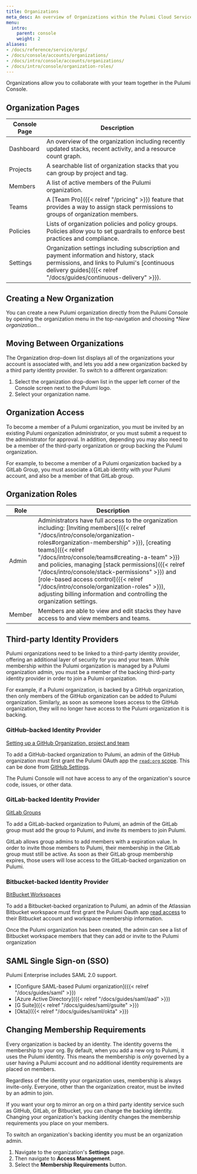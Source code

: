 ```yaml
---
title: Organizations
meta_desc: An overview of Organizations within the Pulumi Cloud Service.
menu:
  intro:
    parent: console
    weight: 2
aliases:
- /docs/reference/service/orgs/
- /docs/console/accounts/organizations/
- /docs/intro/console/accounts/organizations/
- /docs/intro/console/organization-roles/
---
```


Organizations allow you to collaborate with your team together in the Pulumi Console.

## Organization Pages

| Console Page | Description |
|--------|--------|
| Dashboard | An overview of the organization including recently updated stacks, recent activity, and a resource count graph. |
| Projects | A searchable list of organization stacks that you can group by project and tag. |
| Members | A list of active members of the Pulumi organization. |
| Teams | A [Team Pro]({{< relref "/pricing" >}}) feature that provides a way to assign stack permissions to groups of organization members. |
| Policies | Lists of organization policies and policy groups. Policies allow you to set guardrails to enforce best practices and compliance. |
| Settings | Organization settings including subscription and payment information and history, stack permissions, and links to Pulumi's [continuous delivery guides]({{< relref "/docs/guides/continuous-delivery" >}}). |

## Creating a New Organization

You can create a new Pulumi organization directly from the Pulumi Console by opening the organization menu in the top-navigation and choosing **New organization...*

## Moving Between Organizations

The Organization drop-down list displays all of the organizations your account is
associated with, and lets you add a new organization backed by a third
party identity provider. To switch to a different organization:

1. Select the organization drop-down list in the upper left corner of the Console screen
next to the Pulumi logo.
1. Select your organization name.

## Organization Access

To become a member of a Pulumi organization, you must be invited by an existing Pulumi
organization administrator, or you must submit a request to the administrator for approval.
In addition, depending you may also need to be a member of the third-party organization or group backing the Pulumi organization.

For example, to become a member of a Pulumi organization backed by a GitLab Group,
you must associate a GitLab identity with your Pulumi account, and also
be a member of that GitLab group.

## Organization Roles

| Role | Description |
|--------|--------|
| Admin | Administrators have full access to the organization including: [Inviting members]({{< relref "/docs/intro/console/organization-roles#organization-membership" >}}), [creating teams]({{< relref "/docs/intro/console/teams#creating-a-team" >}}) and policies, managing [stack permissions]({{< relref "/docs/intro/console/stack-permissions" >}}) and [role-based access control]({{< relref "/docs/intro/console/organization-roles" >}}), adjusting billing information and controlling the organization settings. |
| Member | Members are able to view and edit stacks they have access to and view members and teams. |

## Third-party Identity Providers

Pulumi organizations need to be linked to a third-party identity provider, offering an
additional layer
of security for you and your team. While membership within the Pulumi organization is
managed by
a Pulumi organization admin, you must be a member of the backing third-party identity
provider in order
to join a Pulumi organization.

For example, if a Pulumi organization, is backed by a GitHub organization, then only members of the GitHub organization can be
added to Pulumi organization. Similarly, as soon as someone loses access to the GitHub organization, they will no
longer have access to the Pulumi organization it is backing.

### GitHub-backed Identity Provider

[Setting up a GitHub Organization, project and team](https://github.com/collab-uniba/socialcde4eclipse/wiki/How-to-setup-a-GitHub-organization,-project-and-team)

To add a GitHub-backed organization to Pulumi, an admin of the GitHub organization
must
first grant the Pulumi OAuth app the [`read:org` scope](https://developer.github.com/apps/building-oauth-apps/understanding-scopes-for-oauth-apps/#available-scopes).
This can be done from
[GitHub Settings](https://github.com/settings/connections/applications/7cf9078f3c92b17a5f0f).

The Pulumi Console
will not have access to any of the organization's source code, issues, or other data.

### GitLab-backed Identity Provider

[GitLab Groups](https://docs.gitlab.com/ce/user/group/)

To add a GitLab-backed organization to Pulumi, an admin of the GitLab group
must add the group to Pulumi, and invite its members to join Pulumi.

GitLab allows group admins to add members with a expiration value. In order to invite
those members to Pulumi, their membership in the GitLab group must still be active. As
soon as their
GitLab group membership expires, those users will lose access to the GitLab-backed
organization on Pulumi.

### Bitbucket-backed Identity Provider

[BitBucket Workspaces](https://bitbucket.org/blog/introducing-workspaces)

To add a Bitbucket-backed organization to Pulumi, an admin of the Atlassian
Bitbucket workspace
must first grant the Pulumi Oauth app [read
access](https://confluence.atlassian.com/bitbucket/oauth-on-bitbucket-cloud-238027431.html#OAuthonBitbucketCloud-Scopes)
to their Bitbucket account and workspace membership information.

Once the Pulumi organization has been created, the admin can see a list of Bitbucket workspace
members
that they can add or invite to the Pulumi organization

## SAML Single Sign-on (SSO)

Pulumi Enterprise includes SAML 2.0 support.

* [Configure SAML-based Pulumi organization]({{< relref "/docs/guides/saml" >}})
* [Azure Active Directory]({{< relref "/docs/guides/saml/aad" >}})
* [G Suite]({{< relref "/docs/guides/saml/gsuite" >}})
* [Okta]({{< relref "/docs/guides/saml/okta" >}})

## Changing Membership Requirements

Every organization is backed by an identity. The identity governs the membership to your org.
By default, when you add a new org to Pulumi, it uses the Pulumi identity. This means the membership is
_only_ governed by a user having a Pulumi account and no additional identity requirements are placed on members.

Regardless of the identity your organization uses, membership is always invite-only. Everyone, other than the
organization creator, must be invited by an admin to join.

If you want your org to mirror an org on a third party identity service such as GitHub, GitLab, or Bitbucket, you can
change the backing identity. Changing your organization's backing identity changes the membership requirements you place
on your members.

To switch an organization's backing identity you must be an organization admin.

1. Navigate to the organization's **Settings** page.
1. Then navigate to **Access Management**.
1. Select the **Membership Requirements** button.
